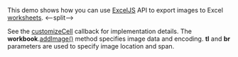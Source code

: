 This demo shows how you can use <a href="https://github.com/exceljs/exceljs" target="_blank">ExcelJS</a> API to export images to Excel [worksheets](https://github.com/exceljs/exceljs#add-a-worksheet).
<--split-->

See the [customizeCell](/Documentation/ApiReference/Common/Object_Structures/ExportDataGridProps/#customizeCell) callback for implementation details. The **workbook**.<a href="https://github.com/exceljs/exceljs#add-image-to-workbook" target="_blank">addImage()</a> method specifies image data and encoding. **tl** and **br** parameters are used to specify image location and span.
